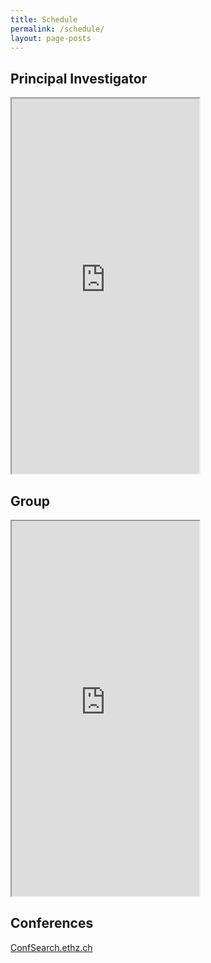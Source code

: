 ```yaml
---
title: Schedule
permalink: /schedule/
layout: page-posts
---
```


## Principal Investigator

<iframe src="https://calendar.google.com/calendar/u/0/embed?src=dale40@gmail.com&ctz=Asia/Seoul&pli=1" class="embed-responsive" height="600px"></iframe>

## Group

<iframe src="https://calendar.google.com/calendar/u/0/embed?src=cc3381e63109ca3620f9dc700200331094a9e8571585538bfe3ea4b99f846d68@group.calendar.google.com&ctz=Asia/Seoul" class="embed-responsive" height="600px"></iframe>

## Conferences

[ConfSearch.ethz.ch](https://confsearch.ethz.ch/?query=ISCA+HPCA+MICRO+ASPLOS+HPDC+SC+DAC+PACT+USENIX-ATC+FAST+DSN+DATE+IPDPS+HPDC&sortby=deadline)

<!--
<table>
  <tr>
    <th> Month </th>
    <th> Conference </th>
    <th> Paper Deadline </th>
    <th> Location </th>
    <th> Tags </th>
  </tr>
  {% assign months = "January February March April May June July August September October November December" | split: " " %}
  {% for month in months %}
    {% for conference in site.data.conferences %}
      {% assign conf = conference[1] %}
      {% assign deadline = conf.series[0].deadline | split: "-" %}
      {% if deadline[0] == month %}
  <tr>
    <td> {{ month }} </td>
    <td> {{ conf.title }} </td>
    <td> {{ conf.series[0].deadline }} ({{ conf.series[1].deadline }}) </td>
    <td> {{ conf.series[0].location }} </td>
    <td> {{ conf.tags }} </td>
  </tr>
      {% endif %}
    {% endfor %}
  {% endfor %}
</table>
//-->
